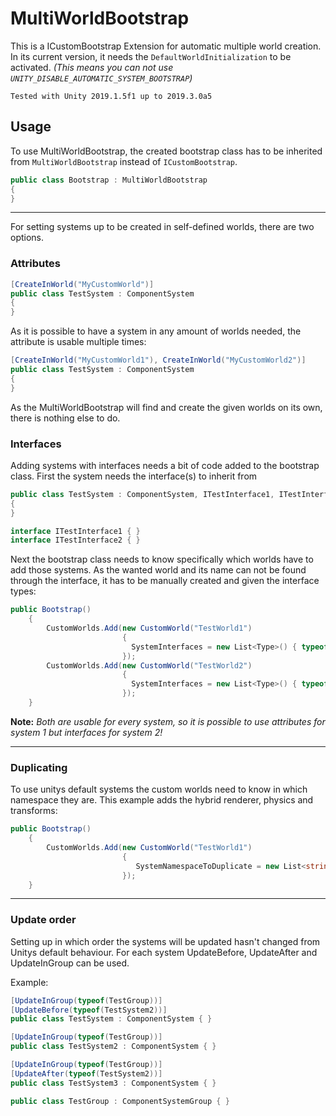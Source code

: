 # MultiWorldBootstrap

This is a ICustomBootstrap Extension for automatic multiple world creation. 
In its current version, it needs the `DefaultWorldInitialization` to be activated. 
*(This means you can not use `UNITY_DISABLE_AUTOMATIC_SYSTEM_BOOTSTRAP`)*
```
Tested with Unity 2019.1.5f1 up to 2019.3.0a5
```

## Usage

To use MultiWorldBootstrap, the created bootstrap class has to be inherited from `MultiWorldBootstrap` instead of `ICustomBootstrap`.
```csharp
public class Bootstrap : MultiWorldBootstrap
{
}
```
---
For setting systems up to be created in self-defined worlds, there are two options.

### Attributes
```csharp
[CreateInWorld("MyCustomWorld")]
public class TestSystem : ComponentSystem
{ 
}
```
As it is possible to have a system in any amount of worlds needed, the attribute is usable multiple times:
```csharp
[CreateInWorld("MyCustomWorld1"), CreateInWorld("MyCustomWorld2")]
public class TestSystem : ComponentSystem
{ 
}
```
As the MultiWorldBootstrap will find and create the given worlds on its own, there is nothing else to do.
### Interfaces
Adding systems with interfaces needs a bit of code added to the bootstrap class.
First the system needs the interface(s) to inherit from
```csharp
public class TestSystem : ComponentSystem, ITestInterface1, ITestInterface2
{ 
}

interface ITestInterface1 { }
interface ITestInterface2 { }
```
Next the bootstrap class needs to know specifically which worlds have to add those systems.
As the wanted world and its name can not be found through the interface, it has to be manually created and given the interface types:
```csharp
public Bootstrap()
    {
        CustomWorlds.Add(new CustomWorld("TestWorld1")
                         {
                           SystemInterfaces = new List<Type>() { typeof(ITestInterface1) }
                         });
        CustomWorlds.Add(new CustomWorld("TestWorld2")
                         {
                           SystemInterfaces = new List<Type>() { typeof(ITestInterface2) }
                         });
    }
```
**Note:** *Both are usable for every system, so it is possible to use attributes for system 1 but interfaces for system 2!*

---
### Duplicating 
To use unitys default systems the custom worlds need to know in which namespace they are. 
This example adds the hybrid renderer, physics and transforms:
```csharp
public Bootstrap()
    {
        CustomWorlds.Add(new CustomWorld("TestWorld1")
                         {
                            SystemNamespaceToDuplicate = new List<string>() { "Unity.Transform", "Unity.Rendering", "Unity.Physics" }
                         });
    }
```

---
### Update order
Setting up in which order the systems will be updated hasn't changed from Unitys default behaviour.
For each system UpdateBefore, UpdateAfter and UpdateInGroup can be used.

Example:
```csharp
[UpdateInGroup(typeof(TestGroup))]
[UpdateBefore(typeof(TestSystem2))]
public class TestSystem : ComponentSystem { }

[UpdateInGroup(typeof(TestGroup))]
public class TestSystem2 : ComponentSystem { }

[UpdateInGroup(typeof(TestGroup))]
[UpdateAfter(typeof(TestSystem2))]
public class TestSystem3 : ComponentSystem { }

public class TestGroup : ComponentSystemGroup { }
```
